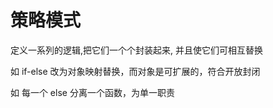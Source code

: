 # 策略模式

定义一系列的逻辑,把它们一个个封装起来, 并且使它们可相互替换

如 if-else 改为对象映射替换，而对象是可扩展的，符合开放封闭

如 每一个 else 分离一个函数，为单一职责
